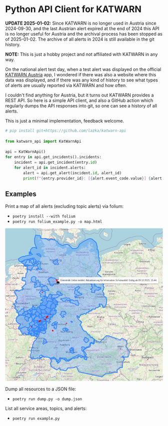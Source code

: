 # Python API Client for KATWARN

**UPDATE 2025-01-02:** Since KATWARN is no longer used in Austria since
2024-09-30, and the last Austrian alert expired at the end of 2024 this API is
no longer useful for Austria and the archival process has been stopped as of
2025-01-02. The archive of all alerts in 2024 is still available in the git
history.

**NOTE:** This is just a hobby project and not affiliated with KATWARN in any
way.

On the national alert test day, when a test alert was displayed on the official
[KATWARN Austria](https://www.bmi.gv.at/204/katwarn/start.aspx) app, I wondered
if there was also a website where this data was displayed, and if there was any
kind of history to see what types of alerts are usually reported via KATWARN and
how often.

I couldn't find anything for Austria, but it turns out KATWARN provides a REST
API. So here is a simple API client, and also a GitHub action which regularly
dumps the API responses into git, so one can see a history of all alerts.

This is just a minimal implementation, feedback welcome.

```python
# pip install git+https://github.com/lazka/katwarn-api

from katwarn_api import KatWarnApi

api = KatWarnApi()
for entry in api.get_incidents().incidents:
    incident = api.get_incident(entry.id)
    for alert_id in incident.alerts:
        alert = api.get_alert(incident.id, alert_id)
        print(f"{entry.provider_id}: [{alert.event_code.value}] {alert.headline}")
```

## Examples

Print a map of all alerts (excluding topic alerts) via folium:

* `poetry install --with folium`
* `poetry run folium_example.py -o map.html`

![folium_example.jpg](./folium_example.jpg)

Dump all resources to a JSON file:

* `poetry run dump.py -o dump.json`

List all service areas, topics, and alerts:

* `poetry run example.py`
